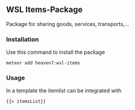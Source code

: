 ## WSL Items-Package
Package for sharing goods, services, transports,...

### Installation
Use this command to install the package
```
meteor add heaven7:wsl-items
```
### Usage
In a template the itemlist can be integrated with
```html
{{> itemsList}}
```